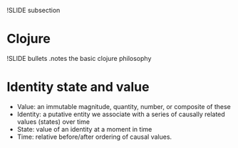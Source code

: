 !SLIDE subsection

# Clojure

!SLIDE bullets 
.notes the basic clojure philosophy
# Identity state and value 

* Value: an immutable magnitude, quantity, number, or composite of these
* Identity: a putative entity we associate with a series of causally related values (states) over time
* State: value of an identity at a moment in time
* Time: relative before/after ordering of causal values.



